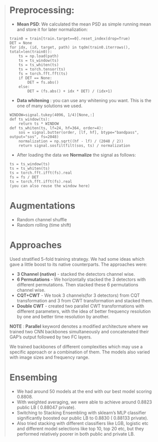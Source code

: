 > # Preprocessing: 
>  - **Mean PSD**: We calculated the mean PSD as simple running mean and store it for later normalization:
> ```
> train0 = train[train.target==0].reset_index(drop=True)
> DET = None
> for idx, (id, target, path) in tqdm(train0.iterrows(), total=len(train0)):
>     ts = np.load(path)
>     ts = ts_window(ts)
>     ts = ts_whiten(ts)
>     ts = torch.tensor(ts)
>     fs = torch.fft.fft(ts)
>     if DET == None:
>         DET = fs.abs()
>     else:
>         DET = (fs.abs() + idx * DET) / (idx+1)
> ```
>  - **Data whitening** : you can use any whitening you want. This is the one of many solutions we used.
> ```
> WINDOW=signal.tukey(4096, 1/4)[None,:]
> def ts_window(ts):
>     return ts * WINDOW
> def ts_whiten(ts, lf=24, hf=364, order=4):
>     sos = signal.butter(order, [lf, hf], btype="bandpass", output="sos", fs=2048)
>     normalization = np.sqrt((hf - lf) / (2048 / 2))
>     return signal.sosfiltfilt(sos, ts) / normalization
> ```
>  - After loading the data we **Normalize** the signal as follows:
> ```
> ts = ts_window(ts)
> ts = ts_whiten(ts)
> ts = torch.fft.ifft(fs).real
> fs = fs / DET
> ts = torch.fft.ifft(fs).real
> (you can also reuse the window here)
> ```
> # Augmentations
>  - Random channel shuffle
>  - Random rolling (time shift)
> # Approaches
> Used stratified 5-fold training strategy. We had some ideas which gave a little boost to its native counterparts. The approaches were:
>  - **3 Channel (native)** - stacked the detectors channel wise. 
>  - **6 Permutations** -  We horizontally stacked the 3 detectors with different permutations. Then stacked these 6 permutations channel wise.
>  - **CQT+CWT** - We took 3 channels(for 3 detectors) from CQT transformation and 3 from CWT transformation and stacked them.
>  - **Double CWT** - created two parallel CWT transformations with different parameters, with the idea of better frequency resolution by one and better time resolution by another.
> 
> **NOTE** : **Parallel** keyword denotes a modified architecture where we trained two CNN backbones simultaneously and concatenated their GAP’s output followed by two FC layers.
> 
> We trained backbones of different complexities which may use a specific approach or a combination of them. The models also varied with image sizes and frequency range. 
> # Ensembing
>  - We had around 50 models at the end with our best model scoring 0.8808.
>  - With weighted averaging, we were able to achieve around 0.8823 public LB ( 0.88047 private).
>  - Switching to Stacking Ensembling with sklearn’s MLP classifier significantly boosted our public LB to 0.8830 ( 0.88133 private).
>  - Also tried stacking with different classifiers like LGB, logistic etc and different model selections like top 10, top 20 etc, but they performed relatively poorer in both public and private LB.
